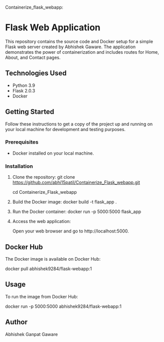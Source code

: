 Containerize_flask_webapp:

# Flask Web Application

This repository contains the source code and Docker setup for a simple Flask web server created by Abhishek Gaware. The application demonstrates the power of containerization and includes routes for Home, About, and Contact pages.

## Technologies Used
- Python 3.9
- Flask 2.0.3
- Docker

## Getting Started
Follow these instructions to get a copy of the project up and running on your local machine for development and testing purposes.

### Prerequisites
- Docker installed on your local machine.

### Installation

1. Clone the repository:
   git clone https://github.com/abhi15patil/Containerize_Flask_webapp.git

   cd Containerize_Flask_webapp

3. Build the Docker image:
   docker build -t flask_app .

4. Run the Docker container:
   docker run -p 5000:5000 flask_app

5. Access the web application:

   Open your web browser and go to http://localhost:5000.

## Docker Hub

The Docker image is available on Docker Hub:

docker pull abhishek9284/flask-webapp:1

## Usage

To run the image from Docker Hub:

docker run -p 5000:5000 abhishek9284/flask-webapp:1

## Author
Abhishek Ganpat Gaware


